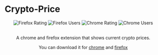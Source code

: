 # Crypto-Price
<div align="center">
<img alt="Firefox Rating" scr="https://img.shields.io/amo/rating/cryptoprices?color=orange&label=Firefox%20Rating&logo=firefox">
<img alt="Firefox Users" scr="https://img.shields.io/amo/users/cryptoprices?color=orange&label=Firefox%20Users&logo=firefox">
<img alt="Chrome Rating" scr="https://img.shields.io/chrome-web-store/rating/aijcmfbomlkfaclgjpphidgoijibeobj?color=yellow&label=Chrome%20Rating&logo=google&logoColor=yellow">
<img alt="Chrome Users" scr="https://img.shields.io/chrome-web-store/users/aijcmfbomlkfaclgjpphidgoijibeobj?color=yellow&label=Chrome%20Users&logo=google&logoColor=yellow">
</div>

<br>

<p align="center">A chrome and firefox extension that shows current crypto prices.</p>
<p align="center">You can download it for <a href="https://chrome.google.com/webstore/detail/crypto-price-shower/aijcmfbomlkfaclgjpphidgoijibeobj?hl=en&authuser=0">chrome<a> and <a href="https://addons.mozilla.org/en-US/firefox/addon/cryptoprices/">firefox</a></p>
